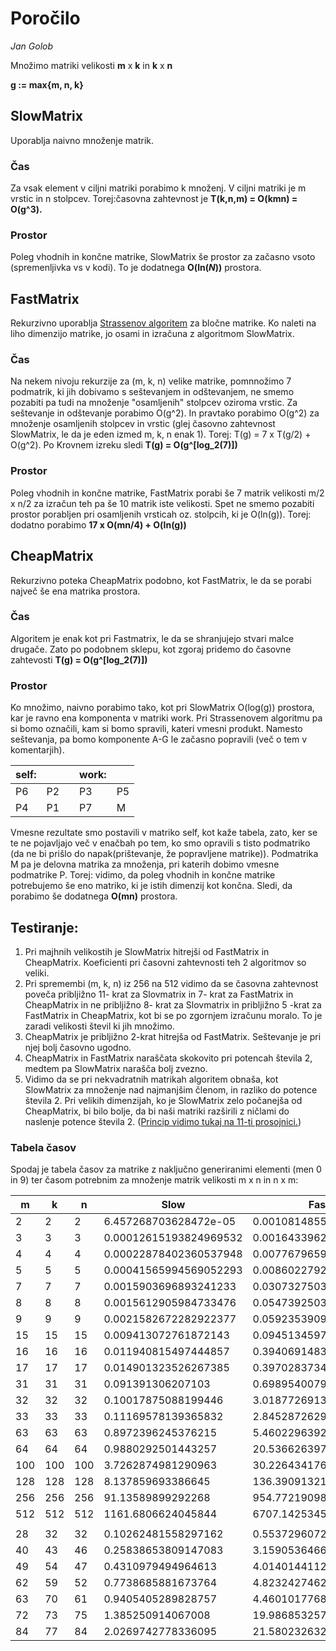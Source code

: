 # Poročilo
*Jan Golob*

Množimo matriki velikosti **m** x **k** in **k** x **n**

**g := max{m, n, k}**

## SlowMatrix
Uporablja naivno množenje matrik.

### Čas
Za vsak element v ciljni matriki porabimo k množenj. V ciljni matriki je m vrstic in n stolpcev.
Torej:časovna zahtevnost je **T(k,n,m) = O(kmn) = O(g^3).**

### Prostor
Poleg vhodnih in končne matrike, SlowMatrix še prostor za začasno vsoto (spremenljivka vs v kodi).
To je dodatnega **O(ln(_N_))** prostora.


## FastMatrix
Rekurzivno uporablja [Strassenov algoritem](http://wiki.fmf.uni-lj.si/wiki/Strassenovo_mno%C5%BEenje_matrik) za bločne matrike. Ko naleti na liho dimenzijo matrike, jo osami in izračuna z algoritmom SlowMatrix.

### Čas
Na nekem nivoju rekurzije za (m, k, n) velike matrike, pomnnožimo 7 podmatrik, ki jih dobivamo s seštevanjem in odštevanjem, ne smemo pozabiti pa tudi na množenje "osamljenih" stolpcev oziroma vrstic. Za seštevanje in odštevanje porabimo O(g^2). In pravtako porabimo O(g^2) za množenje osamljenih stolpcev in vrstic (glej časovno zahtevnost SlowMatrix, le da je eden izmed m, k, n enak 1).
Torej: T(g) = 7 x T(g/2) + O(g^2). Po Krovnem izreku sledi **T(g) = O(g^[log_2(7)])**

### Prostor
Poleg vhodnih in končne matrike, FastMatrix porabi še 7 matrik velikosti m/2 x n/2 za izračun teh pa še 10 matrik iste velikosti. Spet ne smemo pozabiti prostor porabljen pri osamljenih vrsticah oz. stolpcih, ki je O(ln(g)).
Torej: dodatno porabimo **17 x O(mn/4) + O(ln(g))**

## CheapMatrix
Rekurzivno poteka CheapMatrix podobno, kot FastMatrix, le da se porabi največ še ena matrika prostora.

### Čas
Algoritem je enak kot pri Fastmatrix, le da se shranjujejo stvari malce drugače. Zato po podobnem sklepu, kot zgoraj pridemo do časovne zahtevosti **T(g) = O(g^[log_2(7)])**

### Prostor
Ko množimo, naivno porabimo tako, kot pri SlowMatrix O(log(g)) prostora, kar je ravno ena komponenta v matriki work.
Pri Strassenovem algoritmu pa si bomo označili, kam si bomo spravili, kateri vmesni produkt. Namesto seštevanja, pa bomo komponente A-G le začasno popravili (več o tem v komentarjih).

| self: |    |   | work: |    |
|-------|----|---|-------|----|
| P6    | P2 |   | P3    | P5 |
| P4    | P1 |   | P7    | M  |

Vmesne rezultate smo postavili v matriko self, kot kaže tabela, zato, ker se te ne pojavljajo več v enačbah po tem, ko smo opravili s tisto podmatriko (da ne bi prišlo do napak(prištevanje, že popravljene matrike)).
Podmatrika M pa je delovna matrika za množenja, pri katerih dobimo vmesne podmatrike P.
Torej: vidimo, da poleg vhodnih in končne matrike potrebujemo še eno matriko, ki je istih dimenzij kot končna. Sledi, da porabimo še dodatnega **O(mn)** prostora.

## Testiranje:
1. Pri majhnih velikostih je SlowMatrix hitrejši od FastMatrix in CheapMatrix. Koeficienti pri časovni zahtevnosti teh 2 algoritmov so veliki.
3. Pri spremembi (m, k, n) iz 256 na 512 vidimo da se časovna zahtevnost poveča pribljižno 11- krat za Slovmatrix in 7- krat za FastMatrix in CheapMatrix in ne pribljižno 8- krat za Slovmatrix in pribljižno 5 -krat za FastMatrix in CheapMatrix, kot bi se po zgornjem izračunu moralo. To je zaradi velikosti števil ki jih množimo.
2. CheapMatrix je pribljižno 2-krat hitrejša od FastMatrix. Seštevanje je pri njej bolj časovno ugodno.
3. CheapMatrix in FastMatrix naraščata skokovito pri potencah števila 2, medtem pa SlowMatrix narašča bolj zvezno.
4. Vidimo da se pri nekvadratnih matrikah algoritem obnaša, kot SlowMatrix za množenje nad najmanjšim členom, in razliko do potence števila 2. Pri velikih dimenzijah, ko je SlowMatrix zelo počanejša od CheapMatrix, bi bilo bolje, da bi naši matriki razširili z ničlami do naslenje potence števila 2. ([Princip vidimo tukaj na 11-ti prosojnici.](http://www2.nauk.si/materials/377/out-279920/index.html#state=11))

### Tabela časov
Spodaj je tabela časov za matrike z naključno generiranimi elementi (men 0 in 9) ter časom potrebnim za množenje matrik velikosti m x n in n x m:

| m | k | n | Slow | Fast | Cheap |
|---|---|---|------|------|-------|
| 2 | 2 | 2 | 6.457268703628472e-05 | 0.0010814855994355234 | 0.00038016634950501405 |
| 3 | 3 | 3 | 0.00012615193824969532 | 0.0016433962667578952 | 0.0007628985011439199 |
| 4 | 4 | 4 | 0.00022878402360537948 | 0.007767965960358357 | 0.003687912933780922 |
| 5 | 5 | 5 | 0.00041565994569052293 | 0.008602279287562272 | 0.0033244242981462085 |
| 7 | 7 | 7 | 0.0015903696893241233 | 0.030732750326070684 | 0.007177831469563169 |
| 8 | 8 | 8 | 0.0015612905984733476 | 0.05473925035814321 | 0.020341679317496628 |
| 9 | 9 | 9 | 0.0021582672282922377 | 0.05923539096410016 | 0.03757061301289316 |
| 15 | 15 | 15 | 0.009413072761872143 | 0.09451345977036074 | 0.048323034488657046 |
| 16 | 16 | 16 | 0.011940815497444857 | 0.39406914836750834 | 0.16811905321901255 |
| 17 | 17 | 17 | 0.014901323526267385 | 0.397028373495264 | 0.17123607517800266 |
| 31 | 31 | 31 | 0.091391306207103 | 0.69895400799675 | 0.3797532553614573 |
| 32 | 32 | 32 | 0.10017875088199446 | 3.018772691312621 | 1.0332258547328355 |
| 33 | 33 | 33 | 0.11169578139365832 | 2.845287262930574 | 1.0622249780837745 |
| 63 | 63 | 63 | 0.8972396245376215 | 5.460229639290983 | 2.8196638799204603 |
| 64 | 64 | 64 | 0.9880292501443257 | 20.53662639782762 | 7.745000320725268 |
| 100 | 100 | 100 | 3.7262874981290963 | 30.22643417648443 | 14.785279565524178 |
| 128 | 128 | 128 | 8.137859693386645 | 136.39091321174283 | 50.30018259958521 |
| 256 | 256 | 256 | 91.13589899292268 | 954.7721909812054 | 354.74007868459876 |
| 512 | 512 | 512 | 1161.6806624045844 | 6707.142534584875 | 2526.2636810707936 |
|   |   |   |      |      |       |
| 28 | 32 | 32 | 0.10262481558297162 | 0.5537296072184567 | 0.27958861639119925 |
| 40 | 43 | 46 | 0.25838653809147083 | 3.1590536466462824 | 1.3148068164810027 |
| 49 | 54 | 47 | 0.4310979494964613 | 4.014014411255318 | 1.877762192905557 |
| 62 | 59 | 52 | 0.7738685881673764 | 4.823242746263553 | 2.378529795377279 |
| 63 | 70 | 61 | 0.9405405289828757 | 4.460101776817979 | 2.3208834912014353 |
| 72 | 73 | 75 | 1.385250914067008 | 19.98685325749963 | 7.976849622613273 |
| 84 | 77 | 84 | 2.0269742778336095 | 21.580232632726812 | 8.84283093502107 |
